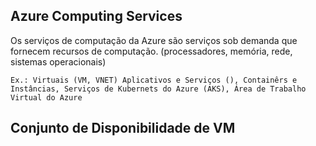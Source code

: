 ## Azure Computing Services
Os serviços de computação da Azure são serviços sob demanda que fornecem recursos de computação. (processadores, memória, rede, sistemas operacionais)

    Ex.: Virtuais (VM, VNET) Aplicativos e Serviços (), Containêrs e Instâncias, Serviços de Kubernets do Azure (AKS), Área de Trabalho Virtual do Azure

## Conjunto de Disponibilidade de VM